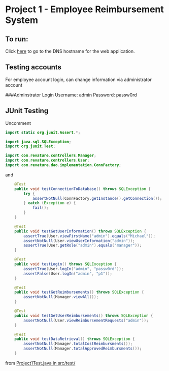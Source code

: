# Project 1 - Employee Reimbursement System

## To run:

Click [here](http://josephjustn-ec2.ddns.net/Project1/) to go to the DNS hostname for the web application.

## Testing accounts

For employee account login, can change information via administrator account

###Adminstrator Login
Username: admin
Password: passw0rd

## JUnit Testing

Uncomment

```Java
import static org.junit.Assert.*;

import java.sql.SQLException;
import org.junit.Test;

import com.revature.controllers.Manager;
import com.revature.controllers.User;
import com.revature.dao.implementation.ConnFactory;
```

and 

```Java
	@Test
	public void testConnectionToDatabase() throws SQLException {
		try {
			assertNotNull(ConnFactory.getInstance().getConnection());
		} catch (Exception e) {
			fail();
		}
	}

	@Test
	public void testGetUserInformation() throws SQLException {
		assertTrue(User.viewFirstName("admin").equals("Michael"));
		assertNotNull(User.viewUserInformation("admin"));
		assertTrue(User.getRole("admin").equals("manager"));
	}

	@Test
	public void testLogin() throws SQLException {
		assertTrue(User.logIn("admin", "passw0rd"));
		assertFalse(User.logIn("admin", "p1"));
	}

	@Test
	public void testGetReimbursements() throws SQLException {
		assertNotNull(Manager.viewAll());
	}

	@Test
	public void testGetUserReimbursements() throws SQLException {
		assertNotNull(User.viewReimbursementRequests("admin"));
	}

	@Test
	public void testDataRetrieval() throws SQLException {
		assertNotNull(Manager.totalCostReimbursments());
		assertNotNull(Manager.totalApprovedReimbursments());
	}
```

from [Project1Test.java in src/test/](src/test/java/com/revature/test/Project1Test.java)